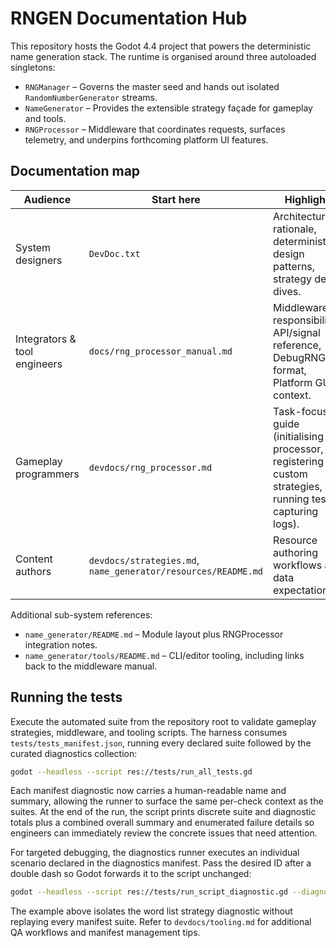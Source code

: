 # RNGEN Documentation Hub

This repository hosts the Godot 4.4 project that powers the deterministic name generation stack. The runtime is organised around three autoloaded singletons:

- `RNGManager` – Governs the master seed and hands out isolated `RandomNumberGenerator` streams.
- `NameGenerator` – Provides the extensible strategy façade for gameplay and tools.
- `RNGProcessor` – Middleware that coordinates requests, surfaces telemetry, and underpins forthcoming platform UI features.

## Documentation map

| Audience | Start here | Highlights |
| --- | --- | --- |
| System designers | `DevDoc.txt` | Architectural rationale, deterministic design patterns, strategy deep dives. |
| Integrators & tool engineers | `docs/rng_processor_manual.md` | Middleware responsibilities, API/signal reference, DebugRNG log format, Platform GUI context. |
| Gameplay programmers | `devdocs/rng_processor.md` | Task-focused guide (initialising the processor, registering custom strategies, running tests, capturing logs). |
| Content authors | `devdocs/strategies.md`, `name_generator/resources/README.md` | Resource authoring workflows and data expectations. |

Additional sub-system references:

- `name_generator/README.md` – Module layout plus RNGProcessor integration notes.
- `name_generator/tools/README.md` – CLI/editor tooling, including links back to the middleware manual.

## Running the tests

Execute the automated suite from the repository root to validate gameplay strategies, middleware, and tooling scripts. The harness consumes `tests/tests_manifest.json`, running every declared suite followed by the curated diagnostics collection:

```bash
godot --headless --script res://tests/run_all_tests.gd
```

Each manifest diagnostic now carries a human-readable name and summary, allowing the runner to surface the same per-check context as the suites. At the end of the run, the script prints discrete suite and diagnostic totals plus a combined overall summary and enumerated failure details so engineers can immediately review the concrete issues that need attention.

For targeted debugging, the diagnostics runner executes an individual scenario declared in the diagnostics manifest. Pass the desired ID after a double dash so Godot forwards it to the script unchanged:

```bash
godot --headless --script res://tests/run_script_diagnostic.gd --diagnostic-id wordlist_strategy
```

The example above isolates the word list strategy diagnostic without replaying every manifest suite. Refer to `devdocs/tooling.md` for additional QA workflows and manifest management tips.
